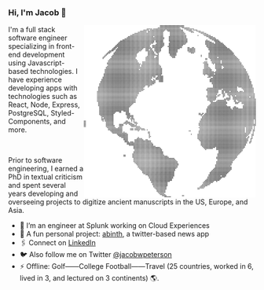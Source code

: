 ### Hi, I'm Jacob 👋
<img align="right" src="https://github.com/JacobWPeterson/JacobWPeterson/blob/main/globe.png" alt="Globe made of dots" width=350px height=350px/>
I'm a full stack software engineer specializing in front-end development using Javascript-based technologies. I have experience developing apps with technologies such as React, Node, Express, PostgreSQL, Styled-Components, and more.

&nbsp;

Prior to software engineering, I earned a PhD in textual criticism and spent several years developing and overseeing projects to digitize ancient manuscripts in the US, Europe, and Asia.

- 🔭 I’m an engineer at Splunk working on Cloud Experiences
- 🏁 A fun personal project: <a href="https://github.com/JacobWPeterson/abinth">abinth</a>, a twitter-based news app
- 🖇️ Connect on <a href="https://www.linkedin.com/in/jacobwpeterson/">LinkedIn</a>
- 🐦 Also follow me on Twitter <a href="https://twitter.com/jacobwpeterson">@jacobwpeterson</a>
- ⚡ Offline: Golf——College Football——Travel (25 countries, worked in 6, lived in 3, and lectured on 3 continents) 🌎.

